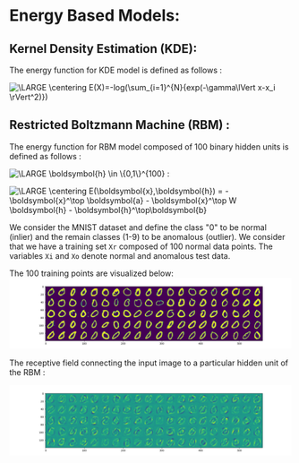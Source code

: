 # Energy Based Models:

##  Kernel Density Estimation (KDE):

The energy function for KDE model is defined as follows :

<img src="https://latex.codecogs.com/png.latex?\dpi{100}&space;\LARGE&space;\centering&space;E(X)=-log(\sum_{i=1}^{N}{exp(-\gamma\lVert&space;x-x_i&space;\rVert^2)})" title="\LARGE \centering E(X)=-log(\sum_{i=1}^{N}{exp(-\gamma\lVert x-x_i \rVert^2)})" />


##  Restricted Boltzmann Machine (RBM) :

The energy function for RBM model composed of 100 binary hidden units is defined as follows :

<img src="https://latex.codecogs.com/png.latex?\dpi{80}&space;\LARGE&space;\boldsymbol{h}&space;\in&space;\{0,1\}^{100}" title="\LARGE \boldsymbol{h} \in \{0,1\}^{100}" /> :

<img src="https://latex.codecogs.com/png.latex?\dpi{100}&space;\LARGE&space;\centering&space;E(\boldsymbol{x},\boldsymbol{h})&space;=&space;-\boldsymbol{x}^\top&space;\boldsymbol{a}&space;-&space;\boldsymbol{x}^\top&space;W&space;\boldsymbol{h}&space;-&space;\boldsymbol{h}^\top\boldsymbol{b}" title="\LARGE \centering E(\boldsymbol{x},\boldsymbol{h}) = -\boldsymbol{x}^\top \boldsymbol{a} - \boldsymbol{x}^\top W \boldsymbol{h} - \boldsymbol{h}^\top\boldsymbol{b}" />

We consider the MNIST dataset and define the class "0" to be normal (inlier) and the remain classes (1-9) to be anomalous (outlier). We consider that we have a training set `Xr` composed of 100 normal data points. The variables `Xi` and `Xo` denote normal and anomalous test data.

The 100 training points are visualized below:
<img src="https://raw.githubusercontent.com/MohamedAmineDHIAB/Machine_Learning_Algorithms/main/self-supervised/KDE_RBM_Anomaly_Detection/data/100_train_0.png" title="100 points with target=0" />

The receptive field connecting the input image to a particular hidden unit of the RBM :

<img src="https://raw.githubusercontent.com/MohamedAmineDHIAB/Machine_Learning_Algorithms/main/self-supervised/KDE_RBM_Anomaly_Detection/data/rbm_learned_params.png" title="Weights of the RBM"/>


